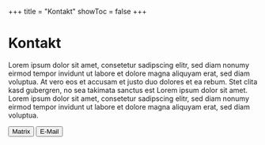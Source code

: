 +++
title = "Kontakt"
showToc = false
+++

<script lang="ts">
  import Button from '$lib/components/Button.svelte';
  import Envelope from 'phosphor-svelte/lib/Envelope';
  import Chat from 'phosphor-svelte/lib/Chat';
</script>

# Kontakt

Lorem ipsum dolor sit amet, consetetur sadipscing elitr, sed diam nonumy eirmod tempor invidunt ut labore et dolore magna aliquyam erat, sed diam voluptua. At vero eos et accusam et justo duo dolores et ea rebum. Stet clita kasd gubergren, no sea takimata sanctus est Lorem ipsum dolor sit amet. Lorem ipsum dolor sit amet, consetetur sadipscing elitr, sed diam nonumy eirmod tempor invidunt ut labore et dolore magna aliquyam erat, sed diam voluptua.

<div class="flex flex-col justify-center md:flex-row md:gap-3">
  <Button href="https://matrix.to/#/#coderdojo:matrix.cyber4edu.org"><Chat size={24} /> Matrix</Button>
  <Button href="/imprint/"><Envelope size={24} /> E-Mail</Button>
</div>

